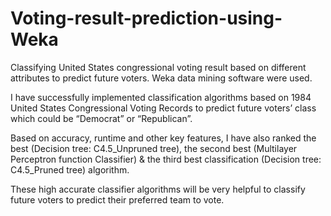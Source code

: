 # Voting-result-prediction-using-Weka
Classifying United States congressional voting result based on different attributes to predict future voters. Weka data mining software were used.

I have successfully implemented classification algorithms based on 1984 United States Congressional Voting Records to predict future voters’ class which could be “Democrat” or “Republican”.

Based on accuracy, runtime and other key features, I have also ranked the best (Decision tree: C4.5_Unpruned tree), the second best (Multilayer Perceptron function Classifier) & the third best classification (Decision tree: C4.5_Pruned tree) algorithm.

These high accurate classifier algorithms will be very helpful to classify future voters to predict their preferred team to vote.
